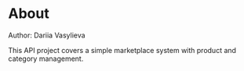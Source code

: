 # About

Author: Dariia Vasylieva

This API project covers a simple marketplace system with product and category management.